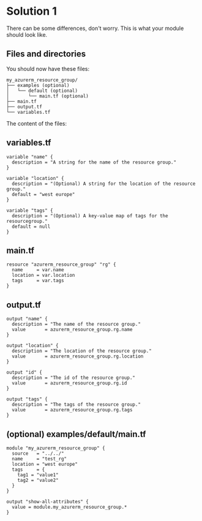 # Solution 1

There can be some differences, don't worry. This is what your module should look like.

## Files and directories

You should now have these files:

```text
my_azurerm_resource_group/
├── examples (optional)
│   └── default (optional)
│       └── main.tf (optional)
├── main.tf
├── output.tf
└── variables.tf
```

The content of the files:

## variables.tf

```hcl
variable "name" {
  description = "A string for the name of the resource group."
}

variable "location" {
  description = "(Optional) A string for the location of the resource group."
  default = "west europe"
}

variable "tags" {
  description = "(Optional) A key-value map of tags for the resourcegroup."
  default = null
}
```

## main.tf

```hcl
resource "azurerm_resource_group" "rg" {
  name     = var.name
  location = var.location
  tags     = var.tags
}
```

## output.tf

```hcl
output "name" {
  description = "The name of the resource group."
  value       = azurerm_resource_group.rg.name
}

output "location" {
  description = "The location of the resource group."
  value       = azurerm_resource_group.rg.location
}

output "id" {
  description = "The id of the resource group."
  value       = azurerm_resource_group.rg.id
}

output "tags" {
  description = "The tags of the resource group."
  value       = azurerm_resource_group.rg.tags
}
```

## (optional) examples/default/main.tf

```hcl
module "my_azurerm_resource_group" {
  source   = "../../"
  name     = "test_rg"
  location = "west europe"
  tags     = {
    tag1 = "value1"
    tag2 = "value2"
  }
}

output "show-all-attributes" {
  value = module.my_azurerm_resource_group.*
}
```
